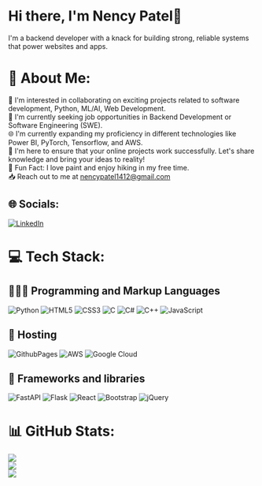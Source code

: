 # Hi there, I'm Nency Patel👋
I'm a backend developer with a knack for building strong, reliable systems that power websites and apps.

# :dizzy: About Me:
:rocket: I'm interested in collaborating on exciting projects related to software development, Python, ML/AI, Web Development.<br>
:pushpin: I'm currently seeking job opportunities in Backend Development or Software Engineering (SWE).<br>
:globe_with_meridians: I'm currently expanding my proficiency in different technologies like Power BI, PyTorch, Tensorflow, and AWS.<br>
:thought_balloon: I'm here to ensure that your online projects work successfully. Let's share knowledge and bring your ideas to reality!<br>
:art: Fun Fact: I love paint and enjoy hiking in my free time.<br>
:inbox_tray: Reach out to me at nencypatel1412@gmail.com <br>

## :globe_with_meridians: Socials:
[![LinkedIn](https://img.shields.io/badge/LinkedIn-%230077B5.svg?logo=linkedin&logoColor=white)](https://linkedin.com/in/https://www.linkedin.com/in/nency-patel-22b398227/) 

# :computer: Tech Stack:
## 👩🏻‍💻 Programming and Markup Languages
![Python](https://img.shields.io/badge/python-3670A0?style=for-the-badge&logo=python&logoColor=ffdd54) ![HTML5](https://img.shields.io/badge/html5-%23E34F26.svg?style=for-the-badge&logo=html5&logoColor=white) ![CSS3](https://img.shields.io/badge/css3-%231572B6.svg?style=for-the-badge&logo=css3&logoColor=white) ![C](https://img.shields.io/badge/c-%2300599C.svg?style=for-the-badge&logo=c&logoColor=white) ![C#](https://img.shields.io/badge/c%23-%23239120.svg?style=for-the-badge&logo=csharp&logoColor=white) ![C++](https://img.shields.io/badge/c++-%2300599C.svg?style=for-the-badge&logo=c%2B%2B&logoColor=white) ![JavaScript](https://img.shields.io/badge/javascript-%23323330.svg?style=for-the-badge&logo=javascript&logoColor=%23F7DF1E)

## :rocket: Hosting
![GithubPages](https://img.shields.io/badge/github%20pages-121013?style=for-the-badge&logo=github&logoColor=white) ![AWS](https://img.shields.io/badge/AWS-%23FF9900.svg?style=for-the-badge&logo=amazon-aws&logoColor=white) ![Google Cloud](https://img.shields.io/badge/GoogleCloud-%234285F4.svg?style=for-the-badge&logo=google-cloud&logoColor=white) 

## 📕 Frameworks and libraries
![FastAPI](https://img.shields.io/badge/FastAPI-005571?style=for-the-badge&logo=fastapi) ![Flask](https://img.shields.io/badge/flask-%23000.svg?style=for-the-badge&logo=flask&logoColor=white) ![React](https://img.shields.io/badge/react-%2320232a.svg?style=for-the-badge&logo=react&logoColor=%2361DAFB) ![Bootstrap](https://img.shields.io/badge/bootstrap-%238511FA.svg?style=for-the-badge&logo=bootstrap&logoColor=white) ![jQuery](https://img.shields.io/badge/jquery-%230769AD.svg?style=for-the-badge&logo=jquery&logoColor=white) 



# 📊 GitHub Stats:
![](https://github-readme-stats.vercel.app/api?username=NencyPatel1412&theme=dark&hide_border=false&include_all_commits=false&count_private=true)<br/>
![](https://github-readme-streak-stats.herokuapp.com/?user=NencyPatel1412&theme=dark&hide_border=false)<br/>
![](https://github-readme-stats.vercel.app/api/top-langs/?username=NencyPatel1412&theme=dark&hide_border=false&include_all_commits=false&count_private=true&layout=compact)
